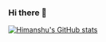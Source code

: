 ### Hi there 👋

<!--
**hkumar0132/hkumar0132** is a ✨ _special_ ✨ repository because its `README.md` (this file) appears on your GitHub profile.

Here are some ideas to get you started:

- 🔭 I’m currently working on ...
- 🌱 I’m currently learning ...
- 👯 I’m looking to collaborate on ...
- 🤔 I’m looking for help with ...
- 💬 Ask me about ...
- 📫 How to reach me: ...
- 😄 Pronouns: ...
- ⚡ Fun fact: ...
-->

[![Himanshu's GitHub stats](https://github-readme-stats.vercel.app/api?username=hkumar0132&hide=issues,contribs)](https://github.com/hkumar0132/github-readme-stats)
